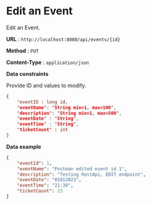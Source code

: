# Edit an Event

Edit an Event.

**URL** : `http://localhost:8080/api/events/{id}`

**Method** : `PUT`

**Content-Type** : `application/json`

<!--**Auth required** : Yes

**Permissions required** : None -->

**Data constraints**

Provide ID and values to modify.

```json
{
    "eventID : long id,
    "eventName": "String min=1, max=100",
    "description": "String min=1, max=500",
    "eventDate" : "String",
    "eventTime" : "String",
    "ticketCount" : int
}
```

**Data example**

```json
{
    "eventId": 1,
    "eventName": "Postman edited event id 1",
    "description": "Testing RestApi, EDIT endpoint",
    "eventDate": "01012023",
    "eventTime": "21:30",
    "ticketCount": 23
}
```
